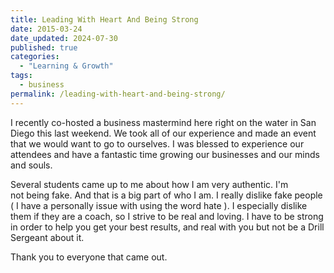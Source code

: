 ```yaml
---
title: Leading With Heart And Being Strong
date: 2015-03-24
date_updated: 2024-07-30
published: true
categories:
  - "Learning & Growth"
tags:
  - business
permalink: /leading-with-heart-and-being-strong/
---
```

I recently co-hosted a business mastermind here right on the water in San Diego this last weekend. We took all of our experience and made an event that we would want to go to ourselves. I was blessed to experience our attendees and have a fantastic time growing our businesses and our minds and souls.

Several students came up to me about how I am very authentic. I'm not being fake. And that is a big part of who I am. I really dislike fake people ( I have a personally issue with using the word hate ). I especially dislike them if they are a coach, so I strive to be real and loving. I have to be strong in order to help you get your best results, and real with you but not be a Drill Sergeant about it. 

Thank you to everyone that came out.